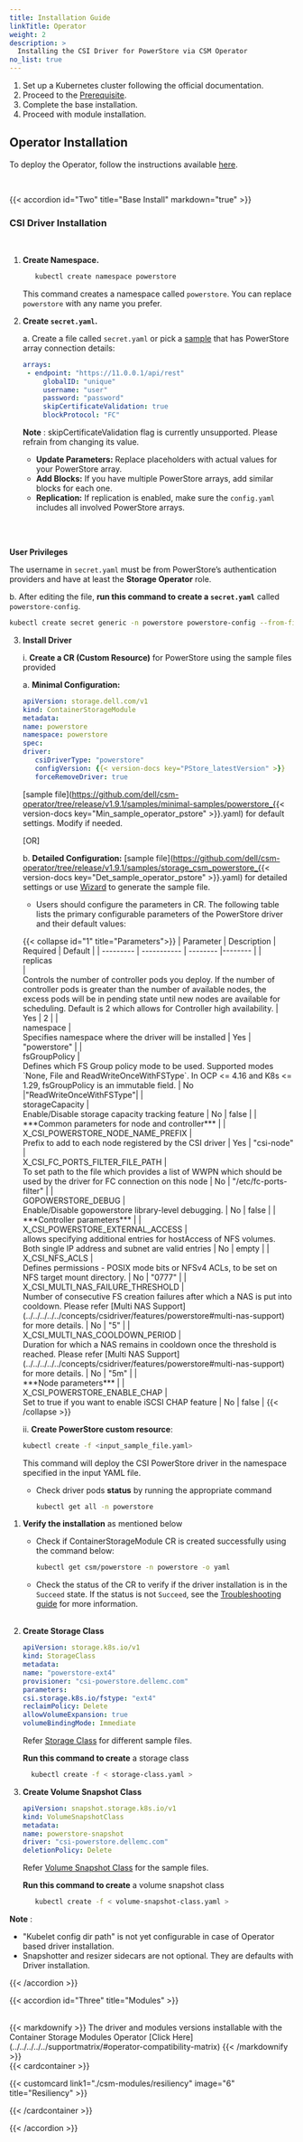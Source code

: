 ```yaml
---
title: Installation Guide
linkTitle: Operator
weight: 2
description: >
  Installing the CSI Driver for PowerStore via CSM Operator
no_list: true
---
```


1. Set up a Kubernetes cluster following the official documentation.
2. Proceed to the [Prerequisite](../prerequisite/_index.md).
3. Complete the base installation.
4. Proceed with module installation.

## Operator Installation
To deploy the Operator, follow the instructions available [here](../../../operator/operatorinstallation_kubernetes.md).



<br>

{{< accordion id="Two" title="Base Install" markdown="true" >}}

### CSI Driver Installation

<br>

1. **Create Namespace.**
   ```bash
      kubectl create namespace powerstore
   ```
   This command creates a namespace called `powerstore`. You can replace `powerstore` with any name you prefer.

2. **Create `secret.yaml`.**

   a. Create a file called `secret.yaml` or pick a [sample](https://github.com/dell/csi-powerstore/blob/main/samples/secret/secret.yaml) that has PowerStore array connection details:

   ```yaml
   arrays:
    - endpoint: "https://11.0.0.1/api/rest"
        globalID: "unique"
        username: "user"
        password: "password"
        skipCertificateValidation: true
        blockProtocol: "FC"
   ```
   **Note** :
    skipCertificateValidation flag is currently unsupported. Please refrain from changing its value.
    
      - **Update Parameters:** Replace placeholders with actual values for your PowerStore array.
      - **Add Blocks:** If you have multiple PowerStore arrays, add similar blocks for each one.
      - **Replication:** If replication is enabled, make sure the `config.yaml` includes all involved PowerStore arrays.
  </br>
  </br>

   **User Privileges**

   The username in `secret.yaml` must be from PowerStore’s authentication providers and have at least the **Storage Operator** role.

   b. After editing the file, **run this command to create a `secret.yaml`** called `powerstore-config`.

   ```bash
   kubectl create secret generic -n powerstore powerstore-config --from-file=config=secret.yaml
   ```

3. **Install Driver**

   i. **Create a CR (Custom Resource)** for PowerStore using the sample files provided

   a. **Minimal Configuration:**

   ```yaml
   apiVersion: storage.dell.com/v1
   kind: ContainerStorageModule
   metadata:
   name: powerstore
   namespace: powerstore
   spec:
   driver:
      csiDriverType: "powerstore"
      configVersion: {{< version-docs key="PStore_latestVersion" >}}
      forceRemoveDriver: true
   ```
     [sample file](https://github.com/dell/csm-operator/tree/release/v1.9.1/samples/minimal-samples/powerstore_{{< version-docs key="Min_sample_operator_pstore" >}}.yaml) for default settings. Modify if needed.

    [OR]

    b. **Detailed Configuration:**  [sample file](https://github.com/dell/csm-operator/tree/release/v1.9.1/samples/storage_csm_powerstore_{{< version-docs key="Det_sample_operator_pstore" >}}.yaml) for detailed settings or use [Wizard](./installationwizard#generate-manifest-file) to generate the sample file.

   - Users should configure the parameters in CR. The following table lists the primary configurable parameters of the PowerStore driver and their default values:

<ul>
{{< collapse id="1" title="Parameters">}}
  | Parameter | Description | Required | Default |
| --------- | ----------- | -------- |-------- |
|<div style="text-align: left"> replicas </div>| <div style="text-align: left">Controls the number of controller pods you deploy. If the number of controller pods is greater than the number of available nodes, the excess pods will be in pending state until new nodes are available for scheduling. Default is 2 which allows for Controller high availability. | Yes | 2 |
|<div style="text-align: left"> namespace | <div style="text-align: left">Specifies namespace where the driver will be installed | Yes | "powerstore" |
| <div style="text-align: left">fsGroupPolicy |<div style="text-align: left"> Defines which FS Group policy mode to be used. Supported modes `None, File and ReadWriteOnceWithFSType`. In OCP <= 4.16 and K8s <= 1.29, fsGroupPolicy is an immutable field. | No |"ReadWriteOnceWithFSType"|
|<div style="text-align: left"> storageCapacity | <div style="text-align: left"> Enable/Disable storage capacity tracking feature | No | false |
|<div style="text-align: left"> ***Common parameters for node and controller*** |
|<div style="text-align: left"> X_CSI_POWERSTORE_NODE_NAME_PREFIX |<div style="text-align: left"> Prefix to add to each node registered by the CSI driver | Yes | "csi-node"
|<div style="text-align: left"> X_CSI_FC_PORTS_FILTER_FILE_PATH | <div style="text-align: left">To set path to the file which provides a list of WWPN which should be used by the driver for FC connection on this node | No | "/etc/fc-ports-filter" |
|<div style="text-align: left"> GOPOWERSTORE_DEBUG | <div style="text-align: left"> Enable/Disable gopowerstore library-level debugging. | No | false |
|<div style="text-align: left"> ***Controller parameters*** |
|<div style="text-align: left"> X_CSI_POWERSTORE_EXTERNAL_ACCESS |<div style="text-align: left"> allows specifying additional entries for hostAccess of NFS volumes. Both single IP address and subnet are valid entries | No | empty |
|<div style="text-align: left"> X_CSI_NFS_ACLS | <div style="text-align: left"> Defines permissions - POSIX mode bits or NFSv4 ACLs, to be set on NFS target mount directory. | No | "0777" |
|<div style="text-align: left"> X_CSI_MULTI_NAS_FAILURE_THRESHOLD | <div style="text-align: left"> Number of consecutive FS creation failures after which a NAS is put into cooldown. Please refer [Multi NAS Support](../../../../../concepts/csidriver/features/powerstore#multi-nas-support) for more details. | No | "5" |
|<div style="text-align: left"> X_CSI_MULTI_NAS_COOLDOWN_PERIOD | <div style="text-align: left"> Duration for which a NAS remains in cooldown once the threshold is reached. Please refer [Multi NAS Support](../../../../../concepts/csidriver/features/powerstore#multi-nas-support) for more details. | No | "5m" |
|<div style="text-align: left"> ***Node parameters*** |
|<div style="text-align: left"> X_CSI_POWERSTORE_ENABLE_CHAP |<div style="text-align: left"> Set to true if you want to enable iSCSI CHAP feature | No | false |
{{< /collapse >}}


   ii. **Create PowerStore custom resource**:

   ```bash
   kubectl create -f <input_sample_file.yaml>
   ```
   This command will deploy the CSI PowerStore driver in the namespace specified in the input YAML file.

   - Check driver pods **status** by running the appropriate command
      ```bash
      kubectl get all -n powerstore
      ```
</ul>

1. **Verify the installation** as mentioned below

    * Check if ContainerStorageModule CR is created successfully using the command below:
        ```bash
        kubectl get csm/powerstore -n powerstore -o yaml
        ```
    * Check the status of the CR to verify if the driver installation is in the `Succeed` state. If the status is not `Succeed`, see the [Troubleshooting guide](../troubleshooting/#my-dell-csi-driver-install-failed-how-do-i-fix-it) for more information.

   </br>

2. **Create Storage Class** 

   ```yaml
   apiVersion: storage.k8s.io/v1
   kind: StorageClass
   metadata:
   name: "powerstore-ext4"
   provisioner: "csi-powerstore.dellemc.com"
   parameters:
   csi.storage.k8s.io/fstype: "ext4"
   reclaimPolicy: Delete
   allowVolumeExpansion: true
   volumeBindingMode: Immediate
   ````

   Refer [Storage Class](https://github.com/dell/csi-powerstore/tree/main/samples/storageclass) for different sample files.

   **Run this command to create** a storage class

   ```bash
     kubectl create -f < storage-class.yaml >
   ```

3. **Create Volume Snapshot Class** 
   ```yaml 
   apiVersion: snapshot.storage.k8s.io/v1
   kind: VolumeSnapshotClass
   metadata:
   name: powerstore-snapshot
   driver: "csi-powerstore.dellemc.com"
   deletionPolicy: Delete
   ````
   Refer [Volume Snapshot Class](https://github.com/dell/csi-powerstore/tree/main/samples/volumesnapshotclass) for the sample files.

   **Run this command to create** a volume snapshot class
   ```bash
      kubectl create -f < volume-snapshot-class.yaml >
   ```

**Note** :
   - "Kubelet config dir path" is not yet configurable in case of Operator based driver installation.
   - Snapshotter and resizer sidecars are not optional. They are defaults with Driver installation.

{{< /accordion >}}
<br>

{{< accordion id="Three" title="Modules" >}}

<br>
{{< markdownify >}}
The driver and modules versions installable with the Container Storage Modules Operator [Click Here](../../../../../supportmatrix/#operator-compatibility-matrix)
{{< /markdownify >}}
<br>
{{< cardcontainer >}}

{{< customcard link1="./csm-modules/resiliency"   image="6" title="Resiliency"  >}}

{{< /cardcontainer >}}

{{< /accordion >}}